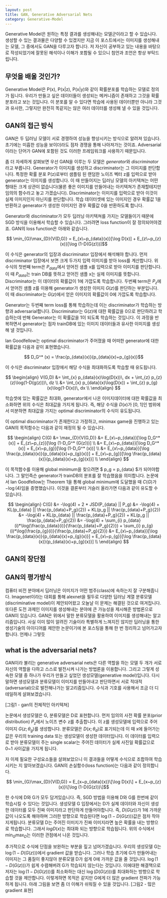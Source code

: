 ```yaml
---
layout: post
title: GAN, Generative Adversarial Nets
category: Generative-Model
---
```


Generative Model은 원하는 특정 결과를 생성해내는 모델군이라고 할 수 있습니다.
생성할 수 있는 결과물은 다양할 수 있겠지만 지금 이 포스트에서는 이미지를 생성해내는 모델, 그 중에서도 GAN을 다루고자 합니다.
저 자신이 공부하고 있는 내용을 바탕으로 작성되었기에 잘못된 해석이나 이해가 포함될 수 있으니 첨언과 조언은 항상 부탁드립니다.

## 무엇을 배울 것인가?

Generative Model은 P(x), P(x|z), P(x|y)와 같이 확률분포를 학습하는 모델로 정의가 됩니다.
우리가 만들고 싶은 데이터들이 생성되는 메커니즘이 존재하고 그것을 확률분포라고 보는 것입니다.
이 분포를 알 수 있다면 학습에 사용된 데이터뿐만 아니라 그것과 유사한, 그렇지만 완전히 똑같지는 않은 여러 데이터를 생성해 낼 수 있을 것입니다.

## GAN의 접근 방식

GAN은 두 딥러닝 모델이 서로 경쟁하여 성능을 향상시키는 방식으로 알려져 있습니다.
초기에는 미흡한 성능을 보이더라도 점차 경쟁을 통해 나아져가는 것이죠.
Adversarial 이라는 단어가 GAN에 포함된 것도 이러한 프레임워크를 사용하기 때문입니다.

좀 더 자세하게 살펴보면 우선 GAN을 이루는 두 모델은 *generator*와 *discriminator*라고 부릅니다.
Generator가 이미지를 생성하고 discriminator는 그 이미지를 판단합니다.
특정한 확률 분포 P(z)로부터 샘플링 된 랜덤한 노이즈 벡터 z를 입력으로 받아 generator는 이미지를 생성합니다.
이 때 만들어지는 딥러닝 모델의 아키텍쳐는 어떤 형태든 크게 상관이 없습니다(물론 좋은 이미지를 만들어내는 아키텍쳐가 존재할테지만 임의의 함수라고 놓고 가겠습니다).
Discriminator는 이미지를 입력으로 받아 이것이 실제 이미지인지 아닌지를 판단합니다.
학습 데이터셋에 있는 이미지인 경우 확률값 1을 반환하고 generator가 생성한 이미지인 경우 확률값 0을 반환하도록 합니다.

Generator와 discriminator가 모두 딥러닝 아키텍쳐를 가지는 모델들이기 때문에 SGD 방식을 이용해서 학습할 수 있습니다.
그러려면 loss function이 잘 정의되어야겠죠.
GAN의 loss function은 아래와 같습니다.

$$ \min_{G}\max_{D}{V(D,G)} = E_{x\~p_{data}(x)}[\log D(x)] + E_{z\~p_{z}(x)}[\log (1-D(G(z)))]$$

이 수식은 generator의 입장과 discriminator 입장에서 해석해야 합니다.
먼저 discriminator 입장에서 보면 크게 두가지 입력 이미지를 받아 loss를 계산합니다.
위 수식의 첫번째 term은 $P_{data}$에서 얻어진 샘플 x를 입력으로 받아 이미지를 판단합니다.
이 때 $P_{data}$는 train DB를 뜻하고 얻어진 샘플 x는 실제 이미지를 뜻합니다.
Discriminator는 이 데이터의 확률값이 1에 가깝도록 학습합니다.
두번째 term은 $P_{z}$에서 얻어진 샘플 z를 이용해 generator가 생성한 이미지 $G(z)$를 판단하는 부분입니다.
이 때 discriminator는 $G(z)$에서 얻은 이미지의 확률값이 0에 가깝도록 학습합니다.
  
Generator는 두번째 term loss를 통해 학습하는데 이는 discriminator가 학습하는 방향과 adversarial합니다.
Discriminator는 G(z)에 대한 확률값을 0으로 판단하려고 학습하는데 반해 Generator는 이 확률값을 1이 되도록 학습하는 것입니다.
이 과정을 반복하면서 generator는 점차 trainDB에 있는 이미지 데이터들과 유사한 이미지를 생성해 낼 것입니다.

Ian Goodfellow는 optimal discriminator가 주어졌을 때 어떠한 generator에 대한 확률값을 다음과 같이 표현했습니다.

$$ D_G^* (x) = \frac{p_{data}(x)}{p_{data}(x)+p_{g}(x)}$$

이 수식은 discriminator 입장에서 해당 수식을 최대화하도록 학습할 때 유도됩니다.

$$
\begin{align}
V(G,D) &= \int_{x} p_{data}(x)\log(D(x))\, dx + \int_{z} p_{z}(z)\log(1-D(g(z)))\, dz \\ 
&= \int_{x} p_{data}(x)\log(D(x)) + \int_{z} p_{g}(x)\log(1-D(x))\, dx \\
\end{align}
$$

학습셋에 있는 확률값은 최대화, generator에서 나온 이미지데이터에 대한 확률값을 최소화하면 위의 수식은 최대값을 가지게 됩니다.
즉, 해당 수식을 $D(x)$가 [0, 1]인 범위에서 미분하면 최대값을 가지는 optimal discriminator의 수식이 유도됩니다.
 
이 optimal discriminator가 존재한다고 가정하고, minimax game을 진행하고 있는 GAN의 목적함수는 다음과 같이 재정의 될 수 있습니다.

$$
\begin{align}
C(G) &= \max_{D}{V(G,D)} 
&= E_{x\~p_{data}}[\log D_G^* (x)] + E_{z\~p_{z}}[\log (1-D_G^* (G(z)))] \\ 
&= E_{x\~p_{data}}[\log D_G^* (x)] + E_{x\~p_{g}}[\log (1-D_G^* (x))] \\
&= E_{x\~p_{data}}[\log \frac{p_{data}(x)}{p_{data}(x)+p_{g}(x)}] + E_{x\~p_{g}}[\log \frac{p_{data}(x)}{p_{data}(x)+p_{g}(x)}] \\
\end{align}
$$

이 목적함수를 이용해 global minimum을 찾으려면 $ p_g = p_{data} $가 되어야합니다.
그 말인즉슨 generator가 trainDB의 분포를 잘 학습했음을 의미합니다.
논문에서 Ian Goodfellow는 Theorem 1을 통해 global minimum에 도달했을 때 $C(G)$가 $-\log(4)$임을 증명했습니다.
이것을 결론부터 거슬러 올라가면 다음과 같이 유도할 수 있습니다.

$$
\begin{align}
C(G) &= -\log(4) + 2 * JSD(P_{data} || P_g)
&= -\log(4) + KL(p_{data} || \frac{p_{data}+P_g}{2}) + KL(p_g || \frac{p_{data}+P_g}{2})
&= -\log(4) + KL(p_{data} || \frac{p_{data}+P_g}{2}) + KL(p_g || \frac{p_{data}+P_g}{2})
&= -\log(4) + \sum_{i} p_{data}(i)*\log(\frac{p_{data}(i)}{\frac{p_{data}+P_g}{2}}) + \sum_{i} p_{g}(i)*\log(\frac{p_{g}(i)}{\frac{p_{data}+P_g}{2}})
&= E_{x\~p_{data}}[\log \frac{p_{data}(x)}{p_{data}(x)+p_{g}(x)}] + E_{x\~p_{g}}[\log \frac{p_{data}(x)}{p_{data}(x)+p_{g}(x)}] \\
\end{align}
$$ 

## GAN의 장단점

## GAN의 평가방식















컴퓨터 비전 분야에서 딥러닝은 이미지가 어떤 범주(class)에 속하는지 잘 구분해줍니다.
Imagenet이라는 대회를 통해 alexnet을 필두로 다양한 딥러닝 계열 분류모델(discriminative model)이 제안되어왔고 오늘날 이 문제는 해결된 것으로 여겨집니다.
또다른 도전 과제인 이미지를 생성해내는 분야에 큰 가능성을 제시해준 방법론으로 GAN이 있습니다.
GAN은 위에서 말한 분류모델을 활용하여 이미지를 생성해내는 알고리즘입니다.
사실 이미 많이 알려진 기술이라 특별하게 느껴지진 않지만 딥러닝을 통한 생성기술의 아이디어를 제안한 논문이기에 본 포스팅을 통해 한 번 정리하고 넘어가고자 합니다.
언제나 그렇듯 
  
## what is the adversarial nets?

GAN이라 불리는 generative adversarial nets은 다른 역할을 하는 모델 두 개가 서로 자신의 역할을 다하고 스스로 발전시켜 나가는 방법론을 이용합니다.
그리고 그렇게 성숙한 모델 중 하나가 우리가 만들고 싶었던 생성모델(generative model)입니다.
다시 말하면 생성모델과 분류모델이 이미지를 만들어내고 판단하면서 서로 적대적(adversarial)으로 발전해나가는 알고리즘입니다.
수식과 기호를 사용해서 조금 더 디테일하게 살펴보겠습니다.  

[그림1 - gan의 전체적인 아키텍쳐]

논문에서 생성모델은 G, 분류모델은 D로 표현합니다.
먼저 임의의 사전 확률 분포(prior distribution) $P_z$에서 노이즈 변수 z를 추출합니다.
이 z를 생성모델에 입력으로 주어 이미지 $G(z; {\theta_g})$를 생성합니다.
분류모델은 $D(x; {\theta_d})$로 표기되는데 이 때 x에 들어가는 값은 우리의 training data 또는 생성모델이 생성한 데이터입니다.
이 데이터를 입력으로 받아 분류모델이 주는 single scalar는 주어진 데이터가 실제 사진일 확률값으로 0~1 사이값을 가지게 됩니다.

자 이제 필요한 구성요소들을 살펴보았으니 이 결과들을 어떻게 수식으로 조합하여 학습시키는 지 알아보겠습니다.
GAN의 손실함수(loss function)는 다음과 같이 정의합니다.

$$ \min_{G}\max_{D}{V(D,G)} = E_{x~p_{data}(x)}\[\log D(x)\] + E_{x~p_{z}(x)}\[\log (1-D(G(z)))\]$$

한 수식에 D와 G가 모두 담겨있습니다.
즉, SGD 방법을 이용해 D와 G를 한번에 같이 학습시킬 수 있다는 것입니다.
생성모델 G 입장에서는 D가 실제 데이터와 자신이 생성한 데이터를 모두 진짜 이미지라고 판단하게 만들어야합니다.
즉, $D(G(z))$가 1에 가까운 값이 나오도록 해야하며 그러한 방향으로 학습된다면 $\log(1-D(G(z)))$값은 점차 작아지게됩니다.
분류모델 D는 주어진 이미지가 진짜 이미지라면 높은 확률을 내는 방향으로 학습합니다.
그래서 $log D(x)$는 최대화 되는 방향으로 학습됩니다.
위의 수식에서 $\min_{G}\max_{D}$는 이러한 관점에서 나온 것입니다.

추가적으로 수식에 단점을 보완하는 부분을 짚고 넘어가겠습니다.
우리의 생성모델 G는 $\log(1-D(G(z)))$에서 gradient 값을 받습니다.
그러나 학습 초기에 G가 만들어내는 이미지는 그 품질이 좋지않아 분류모델 D가 쉽게 0에 가까운 값을 줄 것입니다.
$\log(1-D(G(z)))$가 쉽게 수렴해버려 G가 학습되지 않는다는 것입니다.
이에대한 해결책으로 저자는 $\log(1-D(G(z)))$를 최소화하는 대신 $\log(D(G(z)))$를 최대화하는 방향으로 학습할 것을 제안합니다.
이렇게하면 목적은 같지만 G에게 더 많은 gradient 전파가 가능하게 됩니다.
아래 그림을 보면 좀 더 이해가 쉬워질 수 있을 것입니다.
[그림2 - 많은 gradient 표현]
